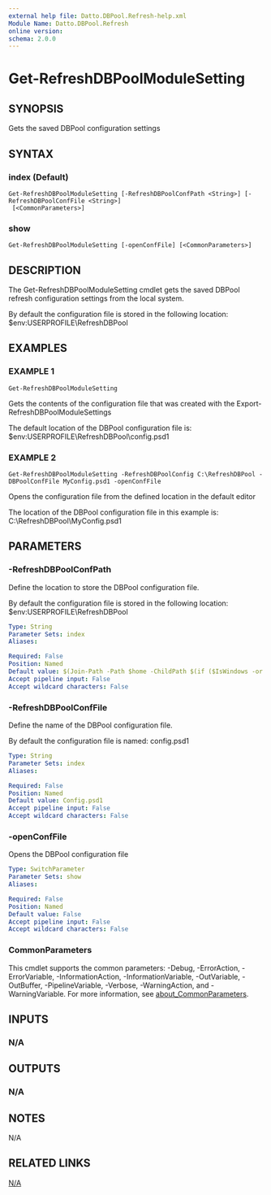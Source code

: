 ```yaml
---
external help file: Datto.DBPool.Refresh-help.xml
Module Name: Datto.DBPool.Refresh
online version:
schema: 2.0.0
---
```


# Get-RefreshDBPoolModuleSetting

## SYNOPSIS
Gets the saved DBPool configuration settings

## SYNTAX

### index (Default)
```
Get-RefreshDBPoolModuleSetting [-RefreshDBPoolConfPath <String>] [-RefreshDBPoolConfFile <String>]
 [<CommonParameters>]
```

### show
```
Get-RefreshDBPoolModuleSetting [-openConfFile] [<CommonParameters>]
```

## DESCRIPTION
The Get-RefreshDBPoolModuleSetting cmdlet gets the saved DBPool refresh configuration settings
from the local system.

By default the configuration file is stored in the following location:
    $env:USERPROFILE\RefreshDBPool

## EXAMPLES

### EXAMPLE 1
```
Get-RefreshDBPoolModuleSetting
```

Gets the contents of the configuration file that was created with the
Export-RefreshDBPoolModuleSettings

The default location of the DBPool configuration file is:
    $env:USERPROFILE\RefreshDBPool\config.psd1

### EXAMPLE 2
```
Get-RefreshDBPoolModuleSetting -RefreshDBPoolConfig C:\RefreshDBPool -DBPoolConfFile MyConfig.psd1 -openConfFile
```

Opens the configuration file from the defined location in the default editor

The location of the DBPool configuration file in this example is:
    C:\RefreshDBPool\MyConfig.psd1

## PARAMETERS

### -RefreshDBPoolConfPath
Define the location to store the DBPool configuration file.

By default the configuration file is stored in the following location:
    $env:USERPROFILE\RefreshDBPool

```yaml
Type: String
Parameter Sets: index
Aliases:

Required: False
Position: Named
Default value: $(Join-Path -Path $home -ChildPath $(if ($IsWindows -or $PSEdition -eq 'Desktop'){"RefreshDBPool"}else{".RefreshDBPool"}) )
Accept pipeline input: False
Accept wildcard characters: False
```

### -RefreshDBPoolConfFile
Define the name of the DBPool configuration file.

By default the configuration file is named:
    config.psd1

```yaml
Type: String
Parameter Sets: index
Aliases:

Required: False
Position: Named
Default value: Config.psd1
Accept pipeline input: False
Accept wildcard characters: False
```

### -openConfFile
Opens the DBPool configuration file

```yaml
Type: SwitchParameter
Parameter Sets: show
Aliases:

Required: False
Position: Named
Default value: False
Accept pipeline input: False
Accept wildcard characters: False
```

### CommonParameters
This cmdlet supports the common parameters: -Debug, -ErrorAction, -ErrorVariable, -InformationAction, -InformationVariable, -OutVariable, -OutBuffer, -PipelineVariable, -Verbose, -WarningAction, and -WarningVariable. For more information, see [about_CommonParameters](http://go.microsoft.com/fwlink/?LinkID=113216).

## INPUTS

### N/A
## OUTPUTS

### N/A
## NOTES
N/A

## RELATED LINKS

[N/A]()

